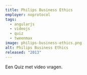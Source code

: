 ```yaml
---
title: Philips Business Ethics
employer: noprotocol
tags:
  - angularjs
  - videojs
  - quiz
  - tweenmax
image: philips-business-ethics.png
alt: Philips Business Ethics
released: "2013"
---
```


Een Quiz met video vragen.
